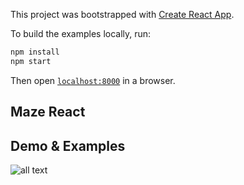 This project was bootstrapped with [Create React App](https://github.com/facebook/create-react-app).

To build the examples locally, run:

```bash
npm install
npm start
```

Then open [`localhost:8000`](http://localhost:8000) in a browser.

## Maze React

## Demo & Examples
![all text](https://user-images.githubusercontent.com/28309103/71231412-919ed600-22cc-11ea-9cd4-c7be3781a92b.png)



